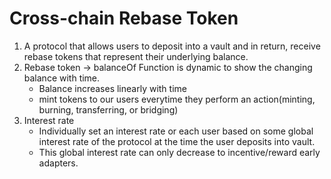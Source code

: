 # Cross-chain Rebase Token

1. A protocol that allows users to deposit into a vault and in return, receive rebase tokens that represent their underlying balance.
2. Rebase token -> balanceOf Function is dynamic to show the changing balance with time.
    - Balance increases linearly with time
    - mint tokens to our users everytime they perform an action(minting, burning, transferring, or bridging)
3. Interest rate
    - Individually set an interest rate or each user based on some global interest rate of the protocol at the time the user deposits into vault.
    - This global interest rate can only decrease to incentive/reward early adapters.